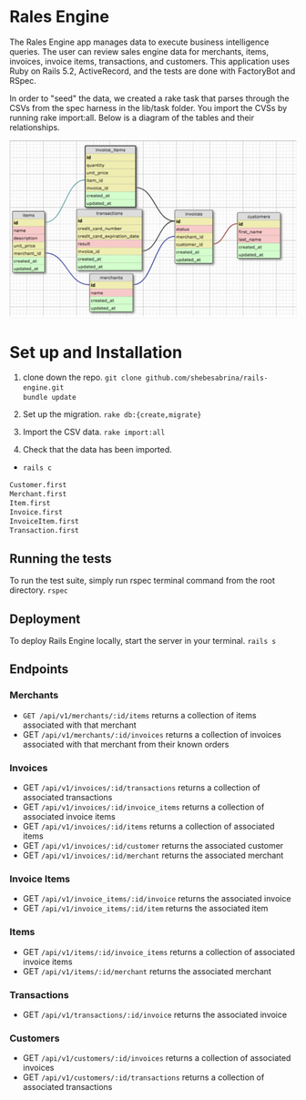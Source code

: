 # Rales Engine

The Rales Engine app manages data to execute business intelligence queries. The user can review sales engine data for merchants, items, invoices, invoice items, transactions, and customers. This application uses Ruby on Rails 5.2, ActiveRecord, and the tests are done with FactoryBot and RSpec.

In order to "seed" the data, we created a rake task that parses through the CSVs from the spec harness in the lib/task folder. You import the CVSs by running rake import:all. Below is a
diagram of the tables and their relationships.

![table diagram](tables.png)

# Set up and Installation

1. clone down the repo.
`git clone github.com/shebesabrina/rails-engine.git`  
`bundle update`

2. Set up the migration.
`rake db:{create,migrate}`

3. Import the CSV data.
`rake import:all`

4. Check that the data has been imported.
 * `rails c`
 ```
 Customer.first
 Merchant.first
 Item.first
 Invoice.first
 InvoiceItem.first
 Transaction.first
 ```

## Running the tests
To run the test suite, simply run rspec terminal command from the root directory.
`rspec`

## Deployment
To deploy Rails Engine locally, start the server in your terminal.
`rails s`

## Endpoints

### Merchants
* `GET /api/v1/merchants/:id/items` returns a collection of items associated with that merchant
* GET `/api/v1/merchants/:id/invoices` returns a collection of invoices associated with that merchant from their known orders

### Invoices
* GET `/api/v1/invoices/:id/transactions` returns a collection of associated transactions
* GET `/api/v1/invoices/:id/invoice_items` returns a collection of associated invoice items
* GET `/api/v1/invoices/:id/items` returns a collection of associated items
* GET `/api/v1/invoices/:id/customer` returns the associated customer
* GET `/api/v1/invoices/:id/merchant` returns the associated merchant

### Invoice Items
* GET `/api/v1/invoice_items/:id/invoice` returns the associated invoice
* GET `/api/v1/invoice_items/:id/item` returns the associated item

### Items
* GET `/api/v1/items/:id/invoice_items` returns a collection of associated invoice items
* GET `/api/v1/items/:id/merchant` returns the associated merchant

### Transactions
* GET `/api/v1/transactions/:id/invoice` returns the associated invoice

### Customers
* GET `/api/v1/customers/:id/invoices` returns a collection of associated invoices
* GET `/api/v1/customers/:id/transactions` returns a collection of associated transactions
